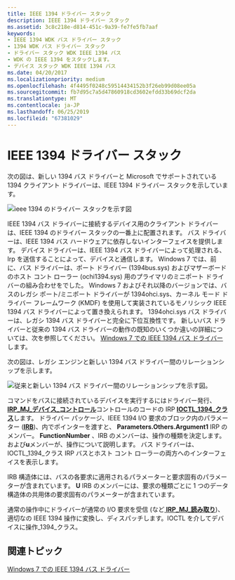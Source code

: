 ```yaml
---
title: IEEE 1394 ドライバー スタック
description: IEEE 1394 ドライバー スタック
ms.assetid: 3c8c218e-d814-451c-9a39-fe7fe5fb7aaf
keywords:
- IEEE 1394 WDK バス ドライバー スタック
- 1394 WDK バス ドライバー スタック
- ドライバー スタック WDK IEEE 1394 バス
- WDK の IEEE 1394 をスタックします。
- デバイス スタック WDK IEEE 1394 バス
ms.date: 04/20/2017
ms.localizationpriority: medium
ms.openlocfilehash: 4f4495f0248c59514434152b3f26eb99d08ee05a
ms.sourcegitcommit: fb7d95c7a5d47860918cd3602efdd33b69dcf2da
ms.translationtype: MT
ms.contentlocale: ja-JP
ms.lasthandoff: 06/25/2019
ms.locfileid: "67381029"
---
```

# <a name="the-ieee-1394-driver-stack"></a>IEEE 1394 ドライバー スタック





次の図は、新しい 1394 バス ドライバーと Microsoft でサポートされている 1394 クライアント ドライバーは、IEEE 1394 ドライバー スタックを示しています。

![ieee 1394 のドライバー スタックを示す図](images/1394driverstack.png)

IEEE 1394 バス ドライバーに接続するデバイス用のクライアント ドライバーは、IEEE 1394 のドライバー スタックの一番上に配置されます。 バス ドライバーは、IEEE 1394 バス ハードウェアに依存しないインターフェイスを提供します。 デバイス ドライバーは、IEEE 1394 バス ドライバーによって処理される、Irp を送信することによって、デバイスと通信します。 Windows 7 では、前に、バス ドライバーは、ポート ドライバー (1394bus.sys) およびマザーボードのホスト コント ローラー (ochi1394.sys) 用のプライマリのミニポート ドライバーの組み合わせをでした。 Windows 7 およびそれ以降のバージョンでは、バスのレガシ ポート/ミニポート ドライバーが 1394ohci.sys、カーネル モード ドライバー フレームワーク (KMDF) を使用して実装されているモノリシック IEEE 1394 バス ドライバーによって置き換えられます。 1394ohci.sys バス ドライバーは、レガシ 1394 バス ドライバーと完全に下位互換性です。 新しいバス ドライバーと従来の 1394 バス ドライバーの動作の既知のいくつか違いの詳細については、次を参照してください。 [Windows 7 での IEEE 1394 バス ドライバー](https://docs.microsoft.com/windows-hardware/drivers/ieee/IEEE-1394-Bus-Driver-in-Windows-7)します。

次の図は、レガシ エンジンと新しい 1394 バス ドライバー間のリレーションシップを示します。

![従来と新しい 1394 バス ドライバー間のリレーションシップを示す図。](images/1394busdriver.png)

コマンドをバスに接続されているデバイスを実行するにはドライバー発行、 [ **IRP\_MJ\_デバイス\_コントロール**](https://docs.microsoft.com/windows-hardware/drivers/kernel/irp-mj-device-control)コントロールのコードの IRP [ **IOCTL\_1394\_クラス**](https://docs.microsoft.com/windows-hardware/drivers/ddi/content/1394/ni-1394-ioctl_1394_class)します。 ドライバー パッケージ、IEEE 1394 I/O 要求のブロック内のパラメーター ([**IRB**](https://docs.microsoft.com/windows-hardware/drivers/ddi/content/1394/ns-1394-_irb))、内でポインターを渡すと、 **Parameters.Others.Argument1** IRP のメンバー。 **FunctionNumber** 、IRB のメンバーは、操作の種類を決定します。 および**u**メンバーが、操作について説明します。 バス ドライバーは、IOCTL\_1394\_クラス IRP バスとホスト コント ローラーの両方へのインターフェイスを表示します。

IRB 構造体には、バスの各要求に適用されるパラメーターと要求固有のパラメーターが含まれています。 **U** IRB のメンバーには、要求の種類ごとに 1 つのデータ構造体の共用体の要求固有のパラメーターが含まれています。

通常の操作中にドライバーが通常の I/O 要求を受信 (など[ **IRP\_MJ\_読み取り**](https://docs.microsoft.com/windows-hardware/drivers/kernel/irp-mj-read))、適切なの IEEE 1394 操作に変換し、ディスパッチします。IOCTL を介してデバイスに操作\_1394\_クラス。

## <a name="related-topics"></a>関連トピック
[Windows 7 での IEEE 1394 バス ドライバー](https://docs.microsoft.com/windows-hardware/drivers/ieee/IEEE-1394-Bus-Driver-in-Windows-7)  



